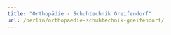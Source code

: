 ```yaml
---
title: "Orthopädie - Schuhtechnik Greifendorf"
url: /berlin/orthopaedie-schuhtechnik-greifendorf/
---
```

